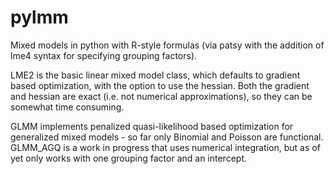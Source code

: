 # pylmm
 
Mixed models in python with R-style formulas (via patsy with the addition of lme4 syntax for specifying grouping factors).  

LME2 is the basic linear mixed model class, which defaults to gradient based optimization, with the option to use the hessian.  Both the gradient and hessian are exact (i.e. not numerical approximations), so they can be somewhat time consuming.

GLMM implements penalized quasi-likelihood based optimization for generalized mixed models - so far only Binomial and Poisson are functional.  GLMM_AGQ is a work in progress that uses numerical integration, but as of yet only works with one grouping factor and an intercept.  

